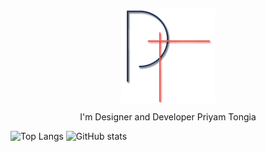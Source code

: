 <p align="center">
<a href="https://priyam1418.github.io/Profile/"><img align='center' src="./L3.png" width='150"'></a>
<p align="center">I'm Designer and Developer Priyam Tongia</p>
</p>


![Top Langs](https://github-readme-stats.vercel.app/api/top-langs/?username=Priyam1418&theme=nord)
![GitHub stats](https://github-readme-stats.vercel.app/api?username=Priyam1418&show_icons=true&theme=nord)
<!--
[![alt text][1.1]][1]
[![alt text][2.1]][2]
[![alt text][3.1]][3]
[![alt text][4.1]][4]
[![alt text][5.1]][5]
[![alt text][6.1]][6]

[1.1]: http://i.imgur.com/tXSoThF.png (twitter icon with padding)
[2.1]: http://i.imgur.com/P3YfQoD.png (facebook icon with padding)
[3.1]: http://i.imgur.com/yCsTjba.png (google plus icon with padding)
[4.1]: http://i.imgur.com/YckIOms.png (tumblr icon with padding)
[5.1]: http://i.imgur.com/1AGmwO3.png (dribbble icon with padding)
[6.1]: http://i.imgur.com/0o48UoR.png (github icon with padding)

[1]: http://www.twitter.com/carlsednaoui
[2]: http://www.facebook.com/sednaoui
[3]: https://plus.google.com/+CarlSednaoui
[4]: http://carlsed.tumblr.com
[5]: http://dribbble.com/carlsednaoui
[6]: http://www.github.com/carlsednaoui
-->
<!--
**Priyam1418/Priyam1418** is a ✨ _special_ ✨ repository because its `README.md` (this file) appears on your GitHub profile.

Here are some ideas to get you started:

- 🔭 I’m currently working on ...
- 🌱 I’m currently learning ...
- 👯 I’m looking to collaborate on ...
- 🤔 I’m looking for help with ...
- 💬 Ask me about ...
- 📫 How to reach me: ...
- 😄 Pronouns: ...
- ⚡ Fun fact: ...
-->
